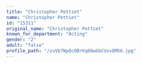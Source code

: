 ```yaml
---
title: "Christopher Pettiet"
name: "Christopher Pettiet"
id: "15311"
original_name: "Christopher Pettiet"
known_for_department: "Acting"
gender: "2"
adult: "false"
profile_path: "/zuVb7NpQcOBrKq08wGbCUxvQM56.jpg"
---
```

